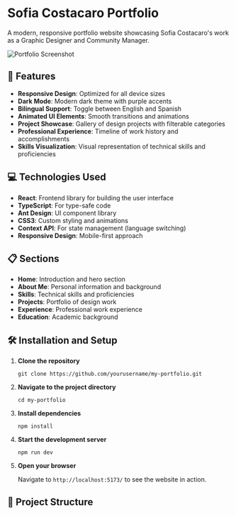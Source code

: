 # Sofia Costacaro Portfolio

A modern, responsive portfolio website showcasing Sofia Costacaro's work as a Graphic Designer and Community Manager.

![Portfolio Screenshot](public/portfolio-screenshot.png)

## 🚀 Features

- **Responsive Design**: Optimized for all device sizes
- **Dark Mode**: Modern dark theme with purple accents
- **Bilingual Support**: Toggle between English and Spanish
- **Animated UI Elements**: Smooth transitions and animations
- **Project Showcase**: Gallery of design projects with filterable categories
- **Professional Experience**: Timeline of work history and accomplishments
- **Skills Visualization**: Visual representation of technical skills and proficiencies

## 💻 Technologies Used

- **React**: Frontend library for building the user interface
- **TypeScript**: For type-safe code
- **Ant Design**: UI component library
- **CSS3**: Custom styling and animations
- **Context API**: For state management (language switching)
- **Responsive Design**: Mobile-first approach

## 📋 Sections

- **Home**: Introduction and hero section
- **About Me**: Personal information and background
- **Skills**: Technical skills and proficiencies
- **Projects**: Portfolio of design work
- **Experience**: Professional work experience
- **Education**: Academic background

## 🛠️ Installation and Setup

1. **Clone the repository**

   ```
   git clone https://github.com/yourusername/my-portfolio.git
   ```

2. **Navigate to the project directory**

   ```
   cd my-portfolio
   ```

3. **Install dependencies**

   ```
   npm install
   ```

4. **Start the development server**

   ```
   npm run dev
   ```

5. **Open your browser**

   Navigate to `http://localhost:5173/` to see the website in action.

## 📁 Project Structure
